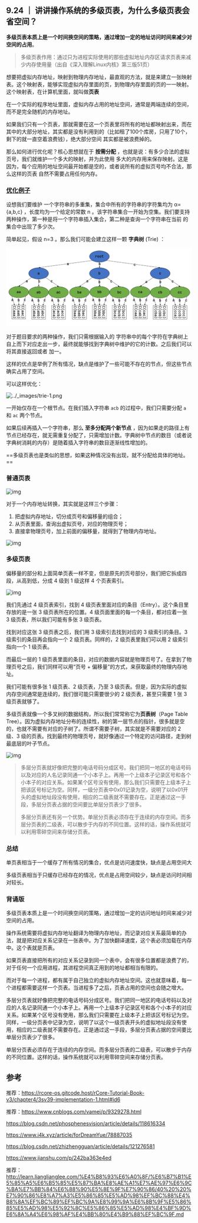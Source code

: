 ## 9.24 ｜ 讲讲操作系统的多级页表，为什么多级页表会省空间？

**多级页表本质上是一个时间换空间的策略，通过增加一定的地址访问时间来减少对空间的占用**。

>多级页表作用：通过只为进程实际使用的那些虚拟地址内存区请求页表来减少内存使用量（出自《深入理解Linux内核》第三版51页）

想要把虚拟内存地址，映射到物理内存地址，最直观的方法，就是来建立一张映射表。这个映射表，能够实现虚拟内存里面的页，到物理内存里面的页的一一映射。这个映射表，在计算机里面，就叫做**页表**

在一个实际的程序地址里面，虚拟内存占用的地址空间，通常是两端连续的空间，而不是完全随机的内存地址。

如果我们只有一个页表，那就需要在这一个页表里将所有的地址都映射出来，而在其中的大部分地址，其实都是没有利用到的（比如租了100个库房，只用了10个，剩下的就一直空着浪费钱），绝大部分空间 其实都是被浪费掉的。

那么如何进行优化呢？核心思想就在于 **按需分配** ，也就是说：有多少合法的虚拟页号，我们就维护一个多大的映射，并为此使用 多大的内存用来保存映射。这是因为，每个应用的地址空间最开始都是空的，或者说所有的虚拟页号均不合法，那么这样的页表 自然不需要占用任何内存。

### [优化例子](https://rcore-os.gitcode.host/rCore-Tutorial-Book-v3/chapter4/3sv39-implementation-1.html#id6)

设想我们要维护 一个字符串的多重集，集合中所有的字符串的字符集均为 α={a,b,c} ，长度均为一个给定的常数 n 。该字符串集合一开始为空集。我们要支持两种操作，第一种是将一个字符串插入集合，第二种是查询一个字符串在当前 的集合中出现了多少次。

简单起见，假设 n=3 。那么我们可能会建立这样一颗 **字典树** (Trie) ：

![../_images/trie.png](https://raw.githubusercontent.com/erdengk/picGo/main/img/202209241554409.png)

对于题目要求的两种操作，我们只需根据输入的 字符串中的每个字符在字典树上自上而下对应走出一步，最终就能够找到字典树中维护的它的计数。之后我们可以将其直接返回或者 加一。

这样的优点是举例了所有情况，缺点是维护了一些可能不存在的节点，但这些节点确实占用了空间。

可以这样优化：

![../_images/trie-1.png](https://rcore-os.gitcode.host/rCore-Tutorial-Book-v3/_images/trie-1.png)

一开始仅存在一个根节点。在我们插入字符串 `acb` 的过程中，我们只需要分配 `a` 和 `ac` 两个节点。

如果后续再插入一个字符串，那么 **至多分配两个新节点** ，因为如果走的路径上有节点已经存在，就无需重复分配了，只需增加计数。字典树中节点的数目（或者说字典树消耗的内存）是随着插入字符串的数目逐渐线性增加的。

==多级页表也是类似的思想，如果这种情况没有出现，就不分配给具体的地址。==



### 普通页表

![img](http://learn.lianglianglee.com/%E4%B8%93%E6%A0%8F/%E6%B7%B1%E5%85%A5%E6%B5%85%E5%87%BA%E8%AE%A1%E7%AE%97%E6%9C%BA%E7%BB%84%E6%88%90%E5%8E%9F%E7%90%86/assets/22bb79129f6363ac26be47b35748500f.jpeg)

对于一个内存地址转换，其实就是这样三个步骤：

1. 把虚拟内存地址，切分成页号和偏移量的组合；
2. 从页表里面，查询出虚拟页号，对应的物理页号；
3. 直接拿物理页号，加上前面的偏移量，就得到了物理内存地址。

![img](http://learn.lianglianglee.com/%E4%B8%93%E6%A0%8F/%E6%B7%B1%E5%85%A5%E6%B5%85%E5%87%BA%E8%AE%A1%E7%AE%97%E6%9C%BA%E7%BB%84%E6%88%90%E5%8E%9F%E7%90%86/assets/07cd4c3344690055240f215404a286dd.jpeg)

### 多级页表

偏移量的部分和上面简单页表一样不变，但是原先的页号部分，我们把它拆成四段，从高到低，分成 4 级到 1 级这样 4 个页表索引。

![img](http://learn.lianglianglee.com/%E4%B8%93%E6%A0%8F/%E6%B7%B1%E5%85%A5%E6%B5%85%E5%87%BA%E8%AE%A1%E7%AE%97%E6%9C%BA%E7%BB%84%E6%88%90%E5%8E%9F%E7%90%86/assets/614034116a840ef565feda078d73cb76.jpeg)

我们先通过 4 级页表索引，找到 4 级页表里面对应的条目（Entry）。这个条目里存放的是一张 3 级页表所在的位置。4 级页面里面的每一个条目，都对应着一张 3 级页表，所以我们可能有多张 3 级页表。

找到对应这张 3 级页表之后，我们用 3 级索引去找到对应的 3 级索引的条目。3 级索引的条目再会指向一个 2 级页表。同样的，2 级页表里我们可以用 2 级索引指向一个 1 级页表。

而最后一层的 1 级页表里面的条目，对应的数据内容就是物理页号了。在拿到了物理页号之后，我们同样可以用“页号 + 偏移量”的方式，来获取最终的物理内存地址。

我们可能有很多张 1 级页表、2 级页表，乃至 3 级页表。但是，因为实际的虚拟内存空间通常是连续的，我们很可能只需要很少的 2 级页表，甚至只需要 1 张 3 级页表就够了。

多级页表就像一个多叉树的数据结构，所以我们常常称它为**页表树**（Page Table Tree）。因为虚拟内存地址分布的连续性，树的第一层节点的指针，很多就是空的，也就不需要有对应的子树了。所谓不需要子树，其实就是不需要对应的 2 级、3 级的页表。找到最终的物理页号，就好像通过一个特定的访问路径，走到树最底层的叶子节点。



![img](http://learn.lianglianglee.com/%E4%B8%93%E6%A0%8F/%E6%B7%B1%E5%85%A5%E6%B5%85%E5%87%BA%E8%AE%A1%E7%AE%97%E6%9C%BA%E7%BB%84%E6%88%90%E5%8E%9F%E7%90%86/assets/5ba17a3ecf3f9ce4a65546de480fcc4e.jpeg)





>多层分页表就好像把完整的电话号码分成区号。我们把同一地区的电话号码以及对应的人名记录同通一个小本子上。再用一个上级本子记录区号和各个小本子的对应关系。如果某个区号没有使用，那么我们只需要在上级本子上把该区号标记为空。同样，一级分页表中0x01记录为空，说明了以0x01开头的虚拟地址段没有使用，相应的二级表就不需要存在。正是通过这一手段，多层分页表占据的空间要比单层分页表少了很多。
>
>多层分页表还有另一个优势。单层分页表必须存在于连续的内存空间。而多层分页表的二级表，可以散步于内存的不同位置。这样的话，操作系统就可以利用零碎空间来存储分页表。

### 总结

单页表相当于一个缓存了所有情况的集合，优点是访问速度快，缺点是占用空间大

多级页表相当于只缓存已经存在的情况，优点是占用空间较少，缺点是访问时间相对较长。



### 背诵版

多级页表本质上是一个时间换空间的策略，通过增加一定的访问地址时间来减少对空间的占用。

操作系统需要将虚拟内存地址翻译为物理内存地址，而记录对应关系最简单的办法，就是把对应关系记录在一张表中。为了加快翻译速度，这个表必须加载在内存中。这个表就是页表。

如果页表直接把所有的对应关系记录到同一个表中，会有很多位置都是浪费了的，对于任何一个应用进程，其进程空间真正用到的地址都相当有限的。

而对于每一个进程，都有属于自己独立的虚拟内存地址空间。这也就意味着，每一个进程都需要这样一个页表。当进程多了之后，页表占用的空间也会随之增大。

多层分页表就好像把完整的电话号码分成区号。我们把同一地区的电话号码以及对应的人名记录同通一个小本子上。再用一个上级本子记录区号和各个小本子的对应关系。如果某个区号没有使用，那么我们只需要在上级本子上把该区号标记为空。同样，一级分页表中记录为空，说明了以这个一级页表开头的虚拟地址段没有使用，相应的二级表就不需要存在。正是通过这一手段，多层分页表占据的空间要比单层分页表少了很多。

单层分页表必须存在于连续的内存空间。而多层分页表的二级表，可以散步于内存的不同位置。这样的话，操作系统就可以利用零碎空间来存储分页表。





## 参考

推荐：https://rcore-os.gitcode.host/rCore-Tutorial-Book-v3/chapter4/3sv39-implementation-1.html#id6

推荐：https://www.cnblogs.com/vamei/p/9329278.html

https://blog.csdn.net/phosphenesvision/article/details/118616334

https://www.i4k.xyz/article/forDreamYue/78887035

https://blog.csdn.net/zhizhengguan/article/details/121276581

https://www.jianshu.com/p/242ba363e4ed

推荐：http://learn.lianglianglee.com/%E4%B8%93%E6%A0%8F/%E6%B7%B1%E5%85%A5%E6%B5%85%E5%87%BA%E8%AE%A1%E7%AE%97%E6%9C%BA%E7%BB%84%E6%88%90%E5%8E%9F%E7%90%86/40%20%20%E7%90%86%E8%A7%A3%E5%86%85%E5%AD%98%EF%BC%88%E4%B8%8A%EF%BC%89%EF%BC%9A%E8%99%9A%E6%8B%9F%E5%86%85%E5%AD%98%E5%92%8C%E5%86%85%E5%AD%98%E4%BF%9D%E6%8A%A4%E6%98%AF%E4%BB%80%E4%B9%88%EF%BC%9F.md